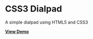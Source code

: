 CSS3 Dialpad
============

A simple dialpad using HTML5 and CSS3


**[View Demo](http://dexterca.github.com/CSS3-Dialpad/ "View Demo")**